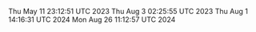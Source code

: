 
Thu May 11 23:12:51 UTC 2023
Thu Aug  3 02:25:55 UTC 2023
Thu Aug  1 14:16:31 UTC 2024
Mon Aug 26 11:12:57 UTC 2024

